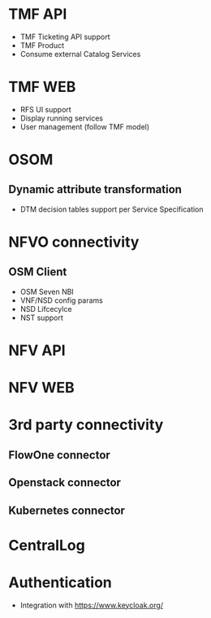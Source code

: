 # TMF API

- TMF Ticketing API support
- TMF Product
- Consume external Catalog Services

# TMF WEB

- RFS UI support
- Display running services
- User management (follow TMF model)


# OSOM

## Dynamic attribute transformation

- DTM decision tables support per Service Specification



# NFVO connectivity

## OSM Client

- OSM Seven NBI
- VNF/NSD config params
- NSD Lifcecylce
- NST support

# NFV API


# NFV WEB


# 3rd party connectivity

## FlowOne connector


## Openstack connector


## Kubernetes connector


# CentralLog


# Authentication

- Integration with https://www.keycloak.org/ 
